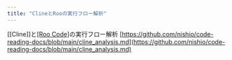 ```yaml
---
title: "ClineとRooの実行フロー解析"
---
```


[[Cline]]と[[Roo Code]](旧[[Roo-Cline]])の実行フロー解析
[https://github.com/nishio/code-reading-docs/blob/main/cline_analysis.md](https://github.com/nishio/code-reading-docs/blob/main/cline_analysis.md)
